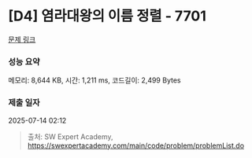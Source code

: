 # [D4] 염라대왕의 이름 정렬 - 7701 

[문제 링크](https://swexpertacademy.com/main/code/problem/problemDetail.do?contestProbId=AWqU0zh6rssDFARG) 

### 성능 요약

메모리: 8,644 KB, 시간: 1,211 ms, 코드길이: 2,499 Bytes

### 제출 일자

2025-07-14 02:12



> 출처: SW Expert Academy, https://swexpertacademy.com/main/code/problem/problemList.do